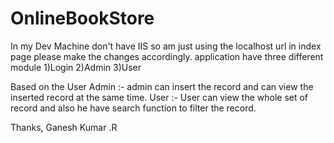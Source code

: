 # OnlineBookStore
In my Dev Machine don't have IIS so am just using the localhost url in index page please make the changes accordingly.
 application have three different module
  1)Login
  2)Admin
  3)User
  
  Based on the User
      Admin :- admin can insert the record and can view the inserted record at the same time.
      User :- User can view the whole set of record and also he have search function to filter the record.


Thanks,
Ganesh Kumar .R

